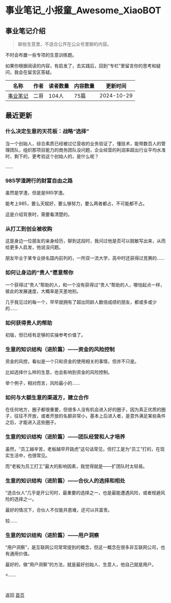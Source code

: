 # 事业笔记_小报童_Awesome_XiaoBOT

## 事业笔记介绍
> 聊些生意里，不适合公开在公众号里聊的内容。    
    
不时会布置一些专项的生意训练题。    
    
如果你根据阅读的内容，有启发了，去实践后，回到“专栏”里留言你的思考和疑问，我会在留言区答疑。  
  


|名称|作者|读者数量|内容数量|更新时间|
|---|---|---|---|---|
|[事业笔记](https://xiaobot.net/p/syjs2024?refer=9c3f1c95-a052-465a-9902-f6d75080262a)|二哥|104人|75篇|2024-10-29|

## 最近更新
### 什么决定生意的天花板：战略“选择”

当一个创始人，综合素质已经被过亿营收的业务验证了，懂技术，能带数百人的管理团队，组织那项目能力的商务团队没问题，企业经营的利润率超出行业平均水准时，剩下的，更考验这个创始人的，是什么呢？

......

### 985学渣跨行的财富自由之路

虽然是学渣，但是是985学渣。

能考上985，要么天赋好，要么够努力，要么两者都占，不可能都不占。

这是介绍背景时，需要看清楚的。

### 从打工到创业被收购

这是身边一位朋友的亲身经历，聊到这段时，我问过他是否可以脱敏写出来，从而给更多人启发，他说没问题。

朋友毕业于某专业排名国内前列的，一所双一流大学，高中时还获得过竞赛的......

### 如何让身边的“贵人”愿意帮你

一个获得过“贵人”帮助的人，和一个没有获得过“贵人”帮助的人，哪怕起点一样，彼此的发展速度，大概率是天差地别。

几乎我见过的每一个，早早就拥有了超出同龄人数倍成绩的朋友，都或多或少的......

### 如何获得贵人的帮助

初版，但已经有足够的实操参考价值了。

### 生意的知识结构（进阶篇）——资金的风险控制

资金的风控，看似是一个只和资金的使用相关的事情，但并不只是。

比如选择什么样的生意，也会影响到资金的风险控制。

举个例子，相对而言，风险最小的......

### 如何与大额生意的渠道方，建立合作

在任何地方，圈子都很重要，但很多人没有机会进入好的圈子，因为真正优质的圈子，往往不开放，或者开放的名额非常小，基本上后进入者，是意外满足某些条件之后，才能进入这些圈子。

### 生意的知识结构（进阶篇）——团队经营和人才培养

虽然，“员工越辛苦，老板越早开路虎”这句话常见，但打工是为“员工”打的，在现实生活中，也很常见。

而“老板为员工打工”最大的影响因素，我觉得就是——扩团队时太轻易。

### 生意的知识结构（进阶篇）——合伙人的选择和相处

“选合伙人”几乎是开公司时，最重要的选择之一，也是最能遭遇风险，或者规避风险的选择之一。

最好的情况下，合伙人不仅能共患难，还可以共富贵。

较......

### 生意的知识结构（进阶篇）——用户洞察

“用户洞察”，是互联网公司常常提到的概念，但这一概念在很多非互联网公司，也有通用价值。

最好的，做“用户洞察”的方法，就是最好创始人、生意人，他自己就是用户。

<......


<a href="https://github.com/Reno9527/awesome-xiaobot" style="color: white; text-decoration: none;">awesome-xiaobot</a>

返回 [首页](../README.md)
